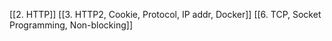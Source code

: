 [[2. HTTP]]
[[3. HTTP2, Cookie, Protocol, IP addr, Docker]]
[[6. TCP, Socket Programming, Non-blocking]]